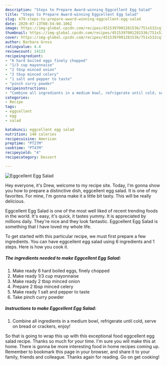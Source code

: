 ```yaml
---
description: "Steps to Prepare Award-winning Eggcellent Egg Salad"
title: "Steps to Prepare Award-winning Eggcellent Egg Salad"
slug: 479-steps-to-prepare-award-winning-eggcellent-egg-salad
date: 2020-07-13T08:54:04.106Z
image: https://img-global.cpcdn.com/recipes/4515397001281536/751x532cq70/eggcellent-egg-salad-recipe-main-photo.jpg
thumbnail: https://img-global.cpcdn.com/recipes/4515397001281536/751x532cq70/eggcellent-egg-salad-recipe-main-photo.jpg
cover: https://img-global.cpcdn.com/recipes/4515397001281536/751x532cq70/eggcellent-egg-salad-recipe-main-photo.jpg
author: Barbara Gross
ratingvalue: 4.4
reviewcount: 14133
recipeingredient:
- "6 hard boiled eggs finely chopped"
- "1/3 cup mayonnaise"
- "2 tbsp minced onion"
- "2 tbsp minced celery"
- "1 salt and pepper to taste"
- "pinch curry powder"
recipeinstructions:
- "Combine all ingredients in a medium bowl, refrigerate until cold, serve on bread or crackers, enjoy!"
categories:
- Recipe
tags:
- eggcellent
- egg
- salad

katakunci: eggcellent egg salad 
nutrition: 148 calories
recipecuisine: American
preptime: "PT27M"
cooktime: "PT47M"
recipeyield: "4"
recipecategory: Dessert

---
```



![Eggcellent Egg Salad](https://img-global.cpcdn.com/recipes/4515397001281536/751x532cq70/eggcellent-egg-salad-recipe-main-photo.jpg)

Hey everyone, it's Drew, welcome to my recipe site. Today, I'm gonna show you how to prepare a distinctive dish, eggcellent egg salad. It is one of my favorites. For mine, I'm gonna make it a little bit tasty. This will be really delicious.



Eggcellent Egg Salad is one of the most well liked of recent trending foods in the world. It's easy, it's quick, it tastes yummy. It is appreciated by millions daily. They're nice and they look fantastic. Eggcellent Egg Salad is something that I have loved my whole life.


To get started with this particular recipe, we must first prepare a few ingredients. You can have eggcellent egg salad using 6 ingredients and 1 steps. Here is how you cook it.

<!--inarticleads1-->

##### The ingredients needed to make Eggcellent Egg Salad:

1. Make ready 6 hard boiled eggs, finely chopped
1. Make ready 1/3 cup mayonnaise
1. Make ready 2 tbsp minced onion
1. Prepare 2 tbsp minced celery
1. Make ready 1 salt and pepper to taste
1. Take pinch curry powder




<!--inarticleads2-->

##### Instructions to make Eggcellent Egg Salad:

1. Combine all ingredients in a medium bowl, refrigerate until cold, serve on bread or crackers, enjoy!




So that is going to wrap this up with this exceptional food eggcellent egg salad recipe. Thanks so much for your time. I'm sure you will make this at home. There is gonna be more interesting food in home recipes coming up. Remember to bookmark this page in your browser, and share it to your family, friends and colleague. Thanks again for reading. Go on get cooking!
